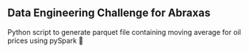 <h2>Data Engineering Challenge for Abraxas </h2>

Python script to generate parquet file containing moving average for oil prices using pySpark :snake:


